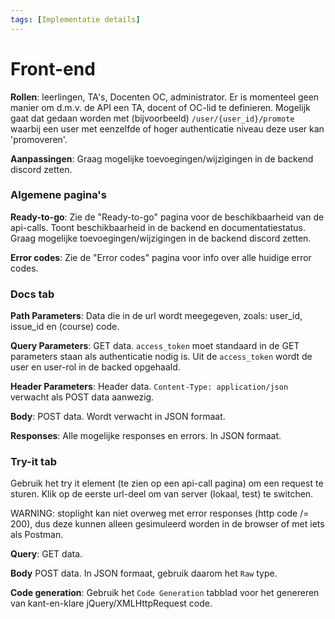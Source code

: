 ```yaml
---
tags: [Implementatie details]
---
```


# Front-end
**Rollen**: leerlingen, TA's, Docenten OC, administrator.
Er is momenteel geen manier om d.m.v. de API een TA, docent of OC-lid te definieren. Mogelijk gaat dat gedaan worden met (bijvoorbeeld) `/user/{user_id}/promote` waarbij een user met eenzelfde of hoger authenticatie niveau deze user kan 'promoveren'.

**Aanpassingen**: Graag mogelijke toevoegingen/wijzigingen in de backend discord zetten.

### Algemene pagina's

**Ready-to-go**: 
Zie de "Ready-to-go" pagina voor de beschikbaarheid van de api-calls. Toont beschikbaarheid in de backend en documentatiestatus. Graag mogelijke toevoegingen/wijzigingen in de backend discord zetten.

**Error codes**:
Zie de "Error codes" pagina voor info over alle huidige error codes.


### Docs tab

**Path Parameters**: 
Data die in de url wordt meegegeven, zoals: user_id, issue_id en (course) code.

**Query Parameters**:
GET data. `access_token` moet standaard in de GET parameters staan als authenticatie nodig is. Uit de `access_token` wordt de user en user-rol in de backed opgehaald.

**Header Parameters**:
Header data. `Content-Type: application/json` verwacht als POST data aanwezig.

**Body**:
POST data. Wordt verwacht in JSON formaat.

**Responses**:
Alle mogelijke responses en errors. In JSON formaat.

### Try-it tab
Gebruik het try it element (te zien op een api-call pagina) om een request te sturen. Klik op de eerste url-deel om van server (lokaal, test) te switchen.

WARNING: stoplight kan niet overweg met error responses (http code /= 200), dus deze kunnen alleen gesimuleerd worden in de browser of met iets als Postman.

**Query**:
GET data.

**Body**
POST data. In JSON formaat, gebruik daarom het `Raw` type.

**Code generation**:
Gebruik het `Code Generation` tabblad voor het genereren van kant-en-klare jQuery/XMLHttpRequest code. 

